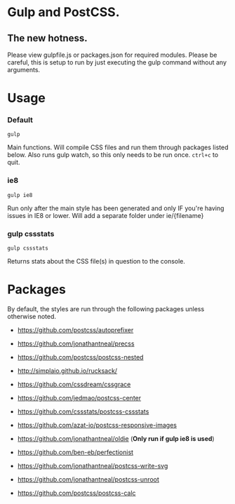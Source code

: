 # Gulp and PostCSS.
## The new hotness.

Please view gulpfile.js or packages.json for required modules. Please be careful, this is setup to run by just executing the gulp command
without any arguments.

# Usage
### Default
	gulp
Main functions. Will compile CSS files and run them through packages listed below. Also runs gulp watch, so this only needs to be run once. `ctrl+c` to quit.

### ie8
	gulp ie8
Run only after the main style has been generated and only IF you're having issues in IE8 or lower. Will add a separate folder under ie/{filename}

### gulp cssstats
	gulp cssstats
Returns stats about the CSS file(s) in question to the console.

# Packages
By default, the styles are run through the following packages unless otherwise noted.

* https://github.com/postcss/autoprefixer 

* https://github.com/jonathantneal/precss 

* https://github.com/postcss/postcss-nested 

* http://simplaio.github.io/rucksack/ 

* https://github.com/cssdream/cssgrace 

* https://github.com/jedmao/postcss-center 

* https://github.com/cssstats/postcss-cssstats 

* https://github.com/azat-io/postcss-responsive-images 

* https://github.com/jonathantneal/oldie (**Only run if gulp ie8 is used**)

* https://github.com/ben-eb/perfectionist 

* https://github.com/jonathantneal/postcss-write-svg 

* https://github.com/jonathantneal/postcss-unroot 

* https://github.com/postcss/postcss-calc 
